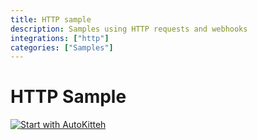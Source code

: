 ```yaml
---
title: HTTP sample
description: Samples using HTTP requests and webhooks
integrations: ["http"]
categories: ["Samples"]
---
```


# HTTP Sample

[![Start with AutoKitteh](https://autokitteh.com/assets/autokitteh-badge.svg)](https://app.autokitteh.cloud/template?name=samples/http)
